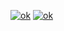 [![ok](https://github-readme-stats.vercel.app/api?username=topshenyi-web)](https://www.tomorrowtides.com/j2213.html)
[![ok](https://github-readme-stats.vercel.app/api/top-langs?username=topshenyi-web)](https://www.tomorrowtides.com/j2213.html)


